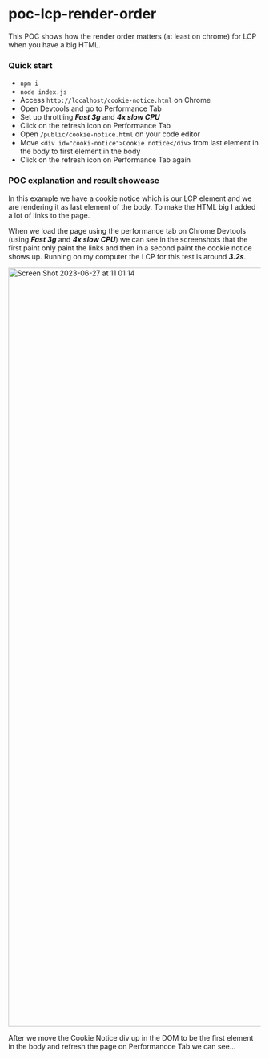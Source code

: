 # poc-lcp-render-order
This POC shows how the render order matters (at least on chrome) for LCP when you have a big HTML.

### Quick start
* `npm i`
* `node index.js`
* Access `http://localhost/cookie-notice.html` on Chrome
* Open Devtools and go to Performance Tab
* Set up throttling ***Fast 3g*** and ***4x slow CPU***
* Click on the refresh icon on Performance Tab
* Open `/public/cookie-notice.html` on your code editor
* Move `<div id="cooki-notice">Cookie notice</div>` from last element in the body to first element in the body
* Click on the refresh icon on Performance Tab again

### POC explanation and result showcase
In this example we have a cookie notice which is our LCP element and we are rendering it as last element of the body. To make
the HTML big I added a lot of links to the page.

When we load the page using the performance tab on Chrome Devtools (using ***Fast 3g*** and ***4x slow CPU***) we can see in the screenshots that
the first paint only paint the links and then in a second paint the cookie notice shows up. Running on my computer the LCP for this test is around ***3.2s***.

<img width="1512" alt="Screen Shot 2023-06-27 at 11 01 14" src="https://github.com/lebreRafael/poc-lcp-render-order/assets/13899924/adba33e4-53d4-4c49-b3b8-d573814e1059">

After we move the Cookie Notice div up in the DOM to be the first element in the body and refresh the page on Performancce Tab we can see...
